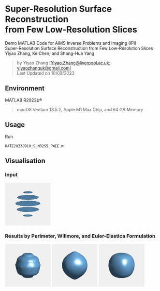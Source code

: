 # Super-Resolution Surface Reconstruction <br> from Few Low-Resolution Slices

  Demo MATLAB Code for AIMS Inverse Problems and Imaging (IPI) <br>
  Super-Resolution Surface Reconstruction from Few Low-Resolution Slices <br>
  Yiyao Zhang, Ke Chen, and Shang-Hua Yang <br>
  
> by Yiyao Zhang [Yiyao.Zhang@liverpool.ac.uk; yiyaozhanguk@gmail.com] <br>
> Last Updated on 10/09/2023

## Environment
MATLAB R2023b®

> macOS Ventura 13.5.2, Apple M1 Max Chip, and 64 GB Memory

## Usage

Run 
```
DATE20230910_S_N32S5_PWEE.m
```

## Visualisation

### Input
<img src="/Fig/S_N32S5_1_U0_in.gif" width="30%" height="30%"/>

### Results by Perimeter, Willmore, and Euler-Elastica Formulation
<img src="/Fig/S_N32S5_3_P.gif" width="30%" height="30%"/> <img src="/Fig/S_N32S5_4_W.gif" width="30%" height="30%"/> <img src="/Fig/S_N32S5_5_EE.gif" width="30%" height="30%"/>
